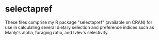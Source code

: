 # selectapref

These files comprise my R package "selectapref" (available on CRAN) for use in calculating several dietary selection and preference indices such as Manly's alpha, foraging ratio, and Ivlev's selectivity. 
